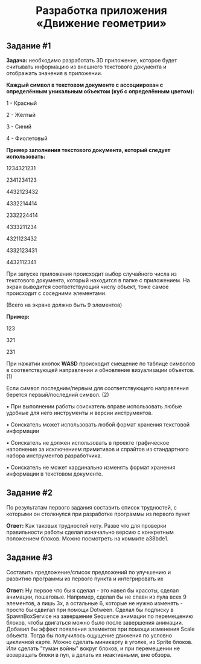 <h1 align="center"> Разработка приложения «Движение геометрии» </h1>

## Задание #1

 **Задача:** необходимо разработать 3D приложение, которое будет считывать информацию из внешнего текстового 
документа и отображать значения в приложении.

 **Каждый символ в текстовом документе с ассоциирован с определённым уникальным объектом (куб с определённым 
цветом):**

 1 - Красный
 
 2 - Жёлтый
 
 3 - Синий
 
 4 - Фиолетовый
 
**Пример заполнения текстового документа, который следует использовать:**
 
 1234321231
 
 2341234123
 
 4432123432
 
 4332214414
 
 2332224414
 
 4333211234
 
 4321123432
 
 4332123431
 
 4432112341
 
При запуске приложения происходит выбор случайного числа из текстового документа, который находится в папке с приложением. На экран выводится соответствующий числу объект, тоже самое происходит с соседними элементами.
 
 
 
(Всего на экране должно быть 9 элементов)

**Пример:**
 
 123
 
 321
 
 231
 
 При нажатии кнопок **WASD** происходит смещение по таблице символов в соответствующей направлении и обновление визуализации объектов. (1)
 
 Если символ последним/первым для соответствующего направления берется первый/последний символ. (2)

 • При выполнении работы соискатель вправе использовать любые удобные для него инструменты и версии инструментов.
 
 • Соискатель может использовать любой формат хранения текстовой информации
 
 • Соискатель не должен использовать в проекте графическое наполнение за исключением примитивов и спрайтов из стандартного набора инструментов разработчика.
 
 • Соискатель не может кардинально изменять формат хранения информации в текстовом документе.
 
## Задание #2

По результатам первого задания составить список трудностей,
 с которыми он столкнулся при разработке программы из первого пункт

 **Ответ:**
Как таковых трудностей нету. Разве что для проверки правильности работы сделал изначально версию с конкретным положением блоков. Можно посмотреть на коммите a38bde1.

## Задание #3

 Составить предложение/список предложений по улучшению
 и развитию программы из первого пункта и интегрировать их

 **Ответ:**
Ну первое что бы я сделал - это навел бы красоты, сделал анимации, пошаговые. 
Например, сделал бы не спавн из пула всех 9 элементов, а лишь 3х, а остальные 6, которые не нужно изменять - просто бы сдвигал при помощи Dotween. Сделал бы подписку в SpawnBoxService на завершение Sequence анимации по перемещению блоков, чтобы двигаться можно было после завершения анимации.
Добавил бы эффект появления элементов при помощи изменения Scale объекта. Тогда бы получилось ощущение движения по условно цикличной карте.
Можно сделать миникарту в уголке, из Sprite блоков. 
Или сделать "туман войны" вокруг блоков, и при перемещении не возвращать блоки в пул, а делать их неактивными, вне обзора. 
